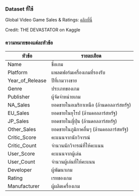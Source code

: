 **<h3>Dataset ที่ใช้</h3>**
Global Video Game Sales & Ratings: <a href="https://www.kaggle.com/datasets/thedevastator/global-video-game-sales-ratings?resource=download">คลิกที่นี่<a>

Credit: THE DEVASTATOR on Kaggle

**<h3>ความหมายของแต่ละหัวข้อ</h3>**

| หัวข้อ | รายละเอียด |
| ------- | ------- |
| Name  |  ชื่อเกม |
| Platform  | แพลตฟอร์มเครื่องเกมที่รองรับ  |
|  Year_of_Release |  ปีที่เกมวางขาย |
|  Genre |  ประเภทของเกม |
|  Publisher |  ผู้จัดจำหน่ายเกม |
|  NA_Sales |  ยอดขายในอเมริกาเหนือ ​(ล้านดอลลาร์สหรัฐ) |
|  EU_Sales |  ยอดขายในยุโรป ​(ล้านดอลลาร์สหรัฐ) |
|  JP_Sales |  ยอดขายในญี่ปุ่น ​(ล้านดอลลาร์สหรัฐ) |
|   Other_Sales |  ยอดขายในภูมิภาคอื่นๆ ​(ล้านดอลลาร์สหรัฐ) |
|  Critic_Score |  คะแนนจากนักวิจารณ์ |
| Critic_Count  |  จำนวนนักวิจารณ์ที่ให้คะแนน |
|  User_Score |  คะแนนจากผู้เล่น |
|  User_Count |  จำนวนผู้เล่นที่ให้คะแนน |
|  Developer |  ผู้พัฒนาเกม |
| Rating  | เรทของเกม |
| Manufacturer | ผู้ผลิตเครื่องเกม |

